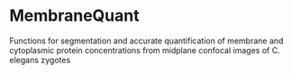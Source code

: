 # MembraneQuant

Functions for segmentation and accurate quantification of membrane and cytoplasmic protein concentrations from midplane confocal images of C. elegans zygotes
